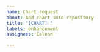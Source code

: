 ```yaml
---
name: Chart request
about: Add chart into repository
title: "[CHART] "
labels: enhancement
assignees: Ealenn

---
```



